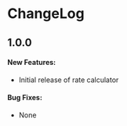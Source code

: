 # ChangeLog #

## 1.0.0 ##
#### New Features: ####
- Initial release of rate calculator

#### Bug Fixes: ####
- None